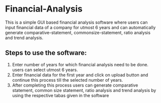 # Financial-Analysis
This is a simple GUI based financial analysis software where users can input financial data of a company for utmost 6 years and can automatically generate comparative-statement, commonsize-statement, ratio analysis and trend analysis.
## Steps to use the software:
1. Enter number of years for which financial analysis need to be done. users can select utmost 6 years.
2. Enter financial data for the first year and click on upload button and continue this process till the selected number of years.
3. After completing this process users can generate comparative statement, common size statement, ratio analysis and trend analysis by using the respective tabas given in the software
